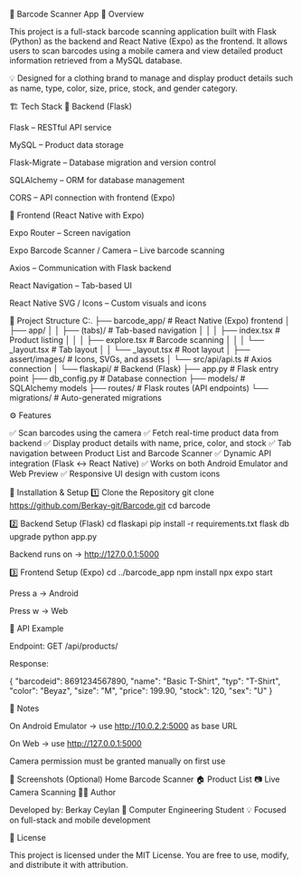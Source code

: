📱 Barcode Scanner App
🧩 Overview

This project is a full-stack barcode scanning application built with Flask (Python) as the backend and React Native (Expo) as the frontend.
It allows users to scan barcodes using a mobile camera and view detailed product information retrieved from a MySQL database.

💡 Designed for a clothing brand to manage and display product details such as name, type, color, size, price, stock, and gender category.

🏗️ Tech Stack
🔹 Backend (Flask)

Flask – RESTful API service

MySQL – Product data storage

Flask-Migrate – Database migration and version control

SQLAlchemy – ORM for database management

CORS – API connection with frontend (Expo)

🔹 Frontend (React Native with Expo)

Expo Router – Screen navigation

Expo Barcode Scanner / Camera – Live barcode scanning

Axios – Communication with Flask backend

React Navigation – Tab-based UI

React Native SVG / Icons – Custom visuals and icons

🧱 Project Structure
C:.
├── barcode_app/            # React Native (Expo) frontend
│   ├── app/
│   │   ├── (tabs)/         # Tab-based navigation
│   │   │   ├── index.tsx   # Product listing
│   │   │   ├── explore.tsx # Barcode scanning
│   │   │   └── _layout.tsx # Tab layout
│   │   └── _layout.tsx     # Root layout
│   ├── assert/images/      # Icons, SVGs, and assets
│   └── src/api/api.ts      # Axios connection
│
└── flaskapi/               # Backend (Flask)
    ├── app.py              # Flask entry point
    ├── db_config.py        # Database connection
    ├── models/             # SQLAlchemy models
    ├── routes/             # Flask routes (API endpoints)
    └── migrations/         # Auto-generated migrations

⚙️ Features

✅ Scan barcodes using the camera
✅ Fetch real-time product data from backend
✅ Display product details with name, price, color, and stock
✅ Tab navigation between Product List and Barcode Scanner
✅ Dynamic API integration (Flask ↔ React Native)
✅ Works on both Android Emulator and Web Preview
✅ Responsive UI design with custom icons

🚀 Installation & Setup
1️⃣ Clone the Repository
git clone https://github.com/Berkay-git/Barcode.git
cd barcode

2️⃣ Backend Setup (Flask)
cd flaskapi
pip install -r requirements.txt
flask db upgrade
python app.py


Backend runs on → http://127.0.0.1:5000

3️⃣ Frontend Setup (Expo)
cd ../barcode_app
npm install
npx expo start


Press a → Android

Press w → Web

🔗 API Example

Endpoint: GET /api/products/<barcodeid>

Response:

{
  "barcodeid": 8691234567890,
  "name": "Basic T-Shirt",
  "typ": "T-Shirt",
  "color": "Beyaz",
  "size": "M",
  "price": 199.90,
  "stock": 120,
  "sex": "U"
}

🧠 Notes

On Android Emulator → use http://10.0.2.2:5000 as base URL

On Web → use http://127.0.0.1:5000

Camera permission must be granted manually on first use

📸 Screenshots (Optional)
Home	Barcode Scanner
🏠 Product List	📷 Live Camera Scanning
🧑‍💻 Author

Developed by: Berkay Ceylan
📍 Computer Engineering Student
💡 Focused on full-stack and mobile development

🏁 License

This project is licensed under the MIT License.
You are free to use, modify, and distribute it with attribution.